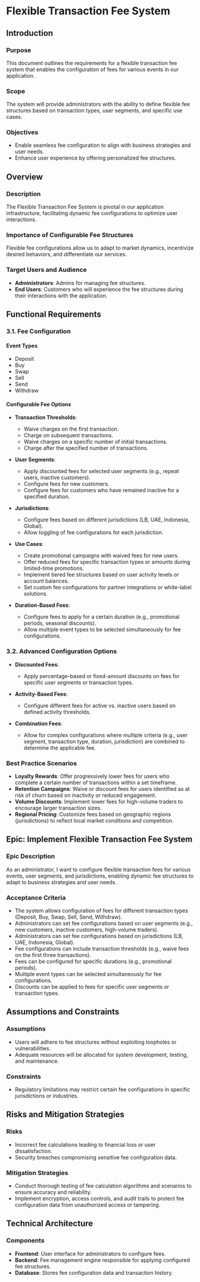 # Flexible Transaction Fee System

## Introduction

### Purpose
This document outlines the requirements for a flexible transaction fee system that enables the configuration of fees for various events in our application.

### Scope
The system will provide administrators with the ability to define flexible fee structures based on transaction types, user segments, and specific use cases.

### Objectives
- Enable seamless fee configuration to align with business strategies and user needs.
- Enhance user experience by offering personalized fee structures.

## Overview

### Description
The Flexible Transaction Fee System is pivotal in our application infrastructure, facilitating dynamic fee configurations to optimize user interactions.

### Importance of Configurable Fee Structures
Flexible fee configurations allow us to adapt to market dynamics, incentivize desired behaviors, and differentiate our services.

### Target Users and Audience
- **Administrators**: Admins for managing fee structures.
- **End Users**: Customers who will experience the fee structures during their interactions with the application.

## Functional Requirements

### 3.1. Fee Configuration

#### Event Types
- Deposit
- Buy
- Swap
- Sell
- Send
- Withdraw

#### Configurable Fee Options

- **Transaction Thresholds**:
  - Waive charges on the first transaction.
  - Charge on subsequent transactions.
  - Waive charges on a specific number of initial transactions.
  - Charge after the specified number of transactions.

- **User Segments**:
  - Apply discounted fees for selected user segments (e.g., repeat users, inactive customers).
  - Configure fees for new customers.
  - Configure fees for customers who have remained inactive for a specified duration.

- **Jurisdictions**:
  - Configure fees based on different jurisdictions (LB, UAE, Indonesia, Global).
  - Allow toggling of fee configurations for each jurisdiction.

- **Use Cases**:
  - Create promotional campaigns with waived fees for new users.
  - Offer reduced fees for specific transaction types or amounts during limited-time promotions.
  - Implement tiered fee structures based on user activity levels or account balances.
  - Set custom fee configurations for partner integrations or white-label solutions.

- **Duration-Based Fees**:
  - Configure fees to apply for a certain duration (e.g., promotional periods, seasonal discounts).
  - Allow multiple event types to be selected simultaneously for fee configurations.

### 3.2. Advanced Configuration Options

- **Discounted Fees**:
  - Apply percentage-based or fixed-amount discounts on fees for specific user segments or transaction types.

- **Activity-Based Fees**:
  - Configure different fees for active vs. inactive users based on defined activity thresholds.

- **Combination Fees**:
  - Allow for complex configurations where multiple criteria (e.g., user segment, transaction type, duration, jurisdiction) are combined to determine the applicable fee.

### Best Practice Scenarios

- **Loyalty Rewards**: Offer progressively lower fees for users who complete a certain number of transactions within a set timeframe.
- **Retention Campaigns**: Waive or discount fees for users identified as at risk of churn based on inactivity or reduced engagement.
- **Volume Discounts**: Implement lower fees for high-volume traders to encourage larger transaction sizes.
- **Regional Pricing**: Customize fees based on geographic regions (jurisdictions) to reflect local market conditions and competition.

## Epic: Implement Flexible Transaction Fee System

### Epic Description
As an administrator, I want to configure flexible transaction fees for various events, user segments, and jurisdictions, enabling dynamic fee structures to adapt to business strategies and user needs.

### Acceptance Criteria
- The system allows configuration of fees for different transaction types (Deposit, Buy, Swap, Sell, Send, Withdraw).
- Administrators can set fee configurations based on user segments (e.g., new customers, inactive customers, high-volume traders).
- Administrators can set fee configurations based on jurisdictions (LB, UAE, Indonesia, Global).
- Fee configurations can include transaction thresholds (e.g., waive fees on the first three transactions).
- Fees can be configured for specific durations (e.g., promotional periods).
- Multiple event types can be selected simultaneously for fee configurations.
- Discounts can be applied to fees for specific user segments or transaction types.

## Assumptions and Constraints

### Assumptions
- Users will adhere to fee structures without exploiting loopholes or vulnerabilities.
- Adequate resources will be allocated for system development, testing, and maintenance.

### Constraints
- Regulatory limitations may restrict certain fee configurations in specific jurisdictions or industries.

## Risks and Mitigation Strategies

### Risks
- Incorrect fee calculations leading to financial loss or user dissatisfaction.
- Security breaches compromising sensitive fee configuration data.

### Mitigation Strategies
- Conduct thorough testing of fee calculation algorithms and scenarios to ensure accuracy and reliability.
- Implement encryption, access controls, and audit trails to protect fee configuration data from unauthorized access or tampering.

## Technical Architecture

### Components
- **Frontend**: User interface for administrators to configure fees.
- **Backend**: Fee management engine responsible for applying configured fee structures.
- **Database**: Stores fee configuration data and transaction history.
